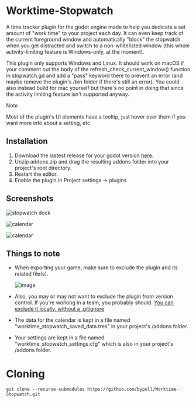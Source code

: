 # Worktime-Stopwatch

<p>
 A time tracker plugin for the godot engine made to help you dedicate a set amount of "work time" to your project each day. It can even keep track of the current foreground window and automatically "block" the stopwatch when you get distracted and switch to a non-whitelisted window (this whole activity-limiting feature is Windows-only, at the moment).
</p>
<p>
 This plugin only supports Windows and Linux. It should work on macOS if your comment out the body of the refresh_check_current_window() function in stopwatch.gd and add a "pass" keyword there to prevent an error (and maybe remove the plugin's /bin folder if there's still an error). You could also instead build for mac yourself but there's no point in doing that since the activity limiting feature isn't supported anyway.
</p>

> [!NOTE]
> Most of the plugin's UI elements have a tooltip, just hover over them if you want more info about a setting, etc.

## Installation
1. Download the lastest release for your godot version [here](https://github.com/bypell/Worktime-Stopwatch/releases).
2. Unzip addons.zip and drag the resulting addons folder into your project's root directory.
3. Restart the editor.
4. Enable the plugin in Project settings -> plugins

## Screenshots
<p>
 <img alt="stopwatch dock" src="https://github.com/user-attachments/assets/d6eb84ef-9c70-4d0a-89d7-734990a630bf">
</p>
<p>
 <img alt="calendar" src="https://github.com/user-attachments/assets/d7afba01-a7be-4d51-9fe7-fe41e94d755f">
</p>
<p>
 <img alt="calendar" src="https://github.com/user-attachments/assets/52b19495-bbdf-4018-b18b-ebc02005a6cd">
</p>

## Things to note
- When exporting your game, make sure to exclude the plugin and its related file(s).
  
  ![image](https://github.com/user-attachments/assets/4e6b476c-e3d8-4333-bec0-2a48fd4d717b)

- Also, you may or may not want to exclude the plugin from version control.
  If you're working in a team, you probably should. [You can exclude it locally, without a .gitignore](https://stackoverflow.com/questions/653454/how-do-you-make-git-ignore-files-without-using-gitignore)
- The data for the calendar is kept in a file named "worktime_stopwatch_saved_data.tres" in your project's /addons folder.
- Your settings are kept in a file named "worktime_stopwatch_settings.cfg" which is also in your project's /addons folder.



# Cloning
```
git clone --recurse-submodules https://github.com/bypell/Worktime-Stopwatch.git
```

